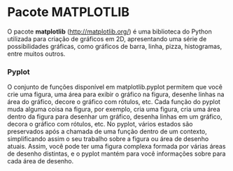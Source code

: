 # Pacote MATPLOTLIB
O pacote **matplotlib** (http://matplotlib.org/) é uma biblioteca do Python utilizada para criação de gráficos em 2D, apresentando
uma série de possibilidades gráficas, como gráficos de barra, linha, pizza, histogramas, entre muitos outros.

### Pyplot
O conjunto de funções disponível em matplotlib.pyplot permitem que você crie uma figura, uma área para exibir o gráfico na figura, desenhe linhas na área do gráfico, decore o gráfico com rótulos, etc. 
Cada função do pyplot muda alguma coisa na figura, por exemplo, cria uma figura, cria uma área dentro da figura para desenhar um gráfico, desenha linhas em um gráfico, decora o gráfico com rótulos, etc. 
No pyplot, vários estados são preservados após a chamada de uma função dentro de um contexto, simplificando assim o seu trabalho sobre a figura ou área de desenho atuais. Assim, você pode ter uma figura complexa formada por várias áreas de desenho distintas, e o pyplot mantém para você informações sobre para cada área de desenho.
